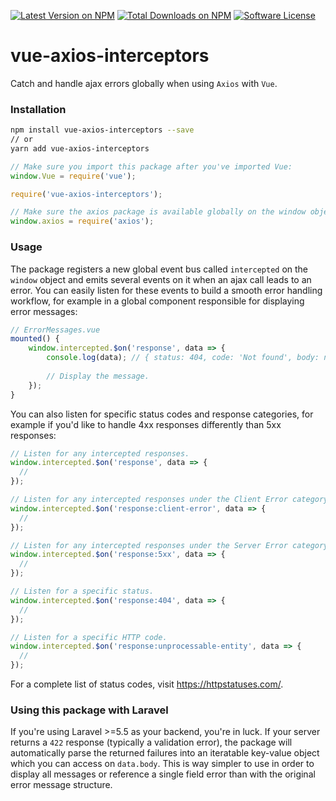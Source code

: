 [![Latest Version on NPM](https://img.shields.io/npm/v/vue-axios-interceptors.svg?style=flat-square)](https://npmjs.com/package/vue-axios-interceptors)
[![Total Downloads on NPM](https://img.shields.io/npm/dt/vue-axios-interceptors.svg)](https://www.npmjs.com/package/vue-axios-interceptors)
[![Software License](https://img.shields.io/badge/license-MIT-brightgreen.svg?style=flat-square)](LICENSE.md)

# vue-axios-interceptors
Catch and handle ajax errors globally when using `Axios` with `Vue`.

### Installation
```bash
npm install vue-axios-interceptors --save
// or
yarn add vue-axios-interceptors
```

```javascript
// Make sure you import this package after you've imported Vue:
window.Vue = require('vue');

require('vue-axios-interceptors');

// Make sure the axios package is available globally on the window object:
window.axios = require('axios');
```

### Usage
The package registers a new global event bus called `intercepted` on the `window` object and emits several events on it when an ajax call leads to an error. You can easily listen for these events to build a smooth error handling workflow, for example in a global component responsible for displaying error messages:

```javascript
// ErrorMessages.vue
mounted() {
    window.intercepted.$on('response', data => {
        console.log(data); // { status: 404, code: 'Not found', body: null }
        
        // Display the message.
    });
}
```

You can also listen for specific status codes and response categories, for example if you'd like to handle 4xx responses differently than 5xx responses:
```javascript
// Listen for any intercepted responses.
window.intercepted.$on('response', data => {
  // 
});

// Listen for any intercepted responses under the Client Error category (4xx).
window.intercepted.$on('response:client-error', data => {
  // 
});

// Listen for any intercepted responses under the Server Error category (5xx).
window.intercepted.$on('response:5xx', data => {
  // 
});

// Listen for a specific status.
window.intercepted.$on('response:404', data => {
  // 
});

// Listen for a specific HTTP code.
window.intercepted.$on('response:unprocessable-entity', data => {
  // 
});
```

For a complete list of status codes, visit https://httpstatuses.com/.

### Using this package with Laravel
If you're using Laravel >=5.5 as your backend, you're in luck. If your server returns a `422` response (typically a validation error), the package will automatically parse the returned failures into an iteratable key-value object which you can access on `data.body`. This is way simpler to use in order to display all messages or reference a single field error than with the original error message structure.